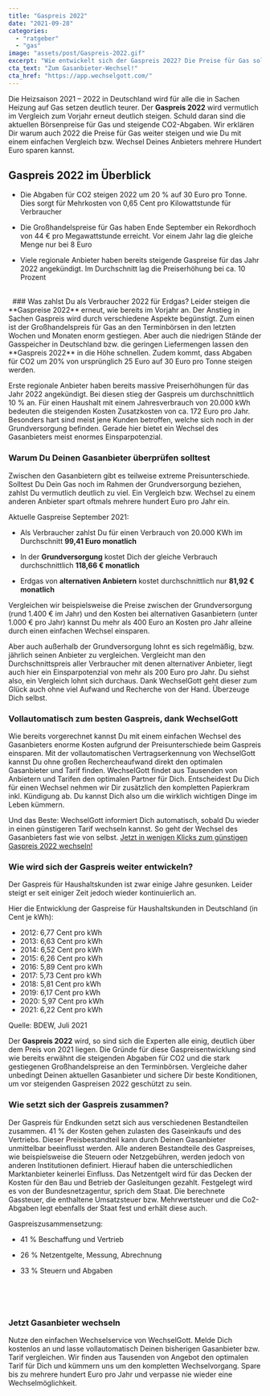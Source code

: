 ```yaml
---
title: "Gaspreis 2022"
date: "2021-09-28"
categories: 
  - "ratgeber"
  - "gas"
image: "assets/post/Gaspreis-2022.gif"
excerpt: "Wie entwickelt sich der Gaspreis 2022? Die Preise für Gas sollen auch 2022 erneut steigen. Wir verraten Dir wie Du trotz steigender Gaspreise, Deine Kosten für Gas einfach senken kannst. Erfahre hier alles zum Thema Gaspreisentwicklung."
cta_text: "Zum Gasanbieter-Wechsel!"
cta_href: "https://app.wechselgott.com/"
---
```


Die Heizsaison 2021 – 2022 in Deutschland wird für alle die in Sachen Heizung auf Gas setzen deutlich teurer. Der **Gaspreis 2022** wird vermutlich im Vergleich zum Vorjahr erneut deutlich steigen. Schuld daran sind die aktuellen Börsenpreise für Gas und steigende CO2-Abgaben. Wir erklären Dir warum auch 2022 die Preise für Gas weiter steigen und wie Du mit einem einfachen Vergleich bzw. Wechsel Deines Anbieters mehrere Hundert Euro sparen kannst. 

## Gaspreis 2022 im Überblick 

- Die Abgaben für CO2 steigen 2022 um 20 % auf 30 Euro pro Tonne. Dies sorgt für Mehrkosten von 0,65 Cent pro Kilowattstunde für Verbraucher

- Die Großhandelspreise für Gas haben Ende September ein Rekordhoch von 44 € pro Megawattstunde erreicht. Vor einem Jahr lag die gleiche Menge nur bei 8 Euro 

- Viele regionale Anbieter haben bereits steigende Gaspreise für das Jahr 2022 angekündigt. Im Durchschnitt lag die Preiserhöhung bei ca. 10 Prozent


<br>
 
### Was zahlst Du als Verbraucher 2022 für Erdgas? 
Leider steigen die **Gaspreise 2022** erneut, wie bereits im Vorjahr an. Der Anstieg in Sachen Gaspreis wird durch verschiedene Aspekte begünstigt. Zum einen ist der Großhandelspreis für Gas an den Terminbörsen in den letzten Wochen und Monaten enorm gestiegen. Aber auch die niedrigen Stände der Gasspeicher in Deutschland bzw. die geringen Liefermengen lassen den **Gaspreis 2022** in die Höhe schnellen. Zudem kommt, dass Abgaben für CO2 um 20% von ursprünglich 25 Euro auf 30 Euro pro Tonne steigen werden. 
 
Erste regionale Anbieter haben bereits massive Preiserhöhungen für das Jahr 2022 angekündigt. Bei diesen stieg der Gaspreis um durchschnittlich 10 % an. Für einen Haushalt mit einem Jahresverbrauch von 20.000 kWh bedeuten die steigenden Kosten Zusatzkosten von ca. 172 Euro pro Jahr. Besonders hart sind meist jene Kunden betroffen, welche sich noch in der Grundversorgung befinden. Gerade hier bietet ein Wechsel des Gasanbieters meist enormes Einsparpotenzial. 

### Warum Du Deinen Gasanbieter überprüfen solltest  
Zwischen den Gasanbietern gibt es teilweise extreme Preisunterschiede. Solltest Du Dein Gas noch im Rahmen der Grundversorgung beziehen, zahlst Du vermutlich deutlich zu viel. Ein Vergleich bzw. Wechsel zu einem anderen Anbieter spart oftmals mehrere hundert Euro pro Jahr ein. 

Aktuelle Gaspreise September 2021:

- Als Verbraucher zahlst Du für einen Verbrauch von 20.000 KWh im Durchschnitt **99,41 Euro monatlich**

- In der **Grundversorgung** kostet Dich der gleiche Verbrauch durchschnittlich **118,66 € monatlich** 

- Erdgas von **alternativen Anbietern** kostet durchschnittlich nur **81,92 € monatlich**

Vergleichen wir beispielsweise die Preise zwischen der Grundversorgung (rund 1.400 € im Jahr) und den Kosten bei alternativen Gasanbietern (unter 1.000 € pro Jahr) kannst Du mehr als 400 Euro an Kosten pro Jahr alleine durch einen einfachen Wechsel einsparen. 

Aber auch außerhalb der Grundversorgung lohnt es sich regelmäßig, bzw. jährlich seinen Anbieter zu vergleichen. Vergleicht man den Durchschnittspreis aller Verbraucher mit denen alternativer Anbieter, liegt auch hier ein Einsparpotenzial von mehr als 200 Euro pro Jahr. Du siehst also, ein Vergleich lohnt sich durchaus. Dank WechselGott geht dieser zum Glück auch ohne viel Aufwand und Recherche von der Hand. Überzeuge Dich selbst. 

### Vollautomatisch zum besten Gaspreis, dank WechselGott 
Wie bereits vorgerechnet kannst Du mit einem einfachen Wechsel des Gasanbieters enorme Kosten aufgrund der Preisunterschiede beim Gaspreis einsparen. Mit der vollautomatischen Vertragserkennung von WechselGott kannst Du ohne großen Rechercheaufwand direkt den optimalen Gasanbieter und Tarif finden. WechselGott findet aus Tausenden von Anbietern und Tarifen den optimalen Partner für Dich. Entscheidest Du Dich für einen Wechsel nehmen wir Dir zusätzlich den kompletten Papierkram inkl. Kündigung ab. Du kannst Dich also um die wirklich wichtigen Dinge im Leben kümmern. 

Und das Beste: WechselGott informiert Dich automatisch, sobald Du wieder in einen günstigeren Tarif wechseln kannst. So geht der Wechsel des Gasanbieters fast wie von selbst. 
[Jetzt in wenigen Klicks zum günstigen Gaspreis 2022 wechseln!](https://app.wechselgott.com/)

### Wie wird sich der Gaspreis weiter entwickeln?  
Der Gaspreis für Haushaltskunden ist zwar einige Jahre gesunken. Leider steigt er seit einiger Zeit jedoch wieder kontinuierlich an. 

Hier die Entwicklung der Gaspreise für Haushaltskunden in Deutschland (in Cent je kWh):

- 2012: 6,77 Cent pro kWh 
- 2013: 6,63 Cent pro kWh 
- 2014: 6,52 Cent pro kWh 
- 2015: 6,26 Cent pro kWh 
- 2016: 5,89 Cent pro kWh 
- 2017: 5,73 Cent pro kWh 
- 2018: 5,81 Cent pro kWh 
- 2019: 6,17 Cent pro kWh 
- 2020: 5,97 Cent pro kWh  
- 2021: 6,22 Cent pro kWh 

Quelle: BDEW, Juli 2021 

Der **Gaspreis 2022** wird, so sind sich die Experten alle einig, deutlich über dem Preis von 2021 liegen. Die Gründe für diese Gaspreisentwicklung sind wie bereits erwähnt die steigenden Abgaben für CO2 und die stark gestiegenen Großhandelspreise an den Terminbörsen. Vergleiche daher unbedingt Deinen aktuellen Gasanbieter und sichere Dir beste Konditionen, um vor steigenden Gaspreisen 2022 geschützt zu sein. 

### Wie setzt sich der Gaspreis zusammen? 
Der Gaspreis für Endkunden setzt sich aus verschiedenen Bestandteilen zusammen. 41 % der Kosten gehen zulasten des Gaseinkaufs und des Vertriebs. Dieser Preisbestandteil kann durch Deinen Gasanbieter unmittelbar beeinflusst werden. Alle anderen Bestandteile des Gaspreises, wie beispielsweise die Steuern oder Netzgebühren, werden jedoch von anderen Institutionen definiert. Hierauf haben die unterschiedlichen Marktanbieter keinerlei Einfluss. Das Netzentgelt wird für das Decken der Kosten für den Bau und Betrieb der Gasleitungen gezahlt. Festgelegt wird es von der Bundesnetzagentur, sprich dem Staat. Die berechnete Gassteuer, die enthaltene Umsatzsteuer bzw. Mehrwertsteuer und die Co2-Abgaben legt ebenfalls der Staat fest und erhält diese auch.  

Gaspreiszusammensetzung:

- 41 % Beschaffung und Vertrieb 

- 26 % Netzentgelte, Messung, Abrechnung  

- 33 % Steuern und Abgaben 

<br>

 
### Jetzt Gasanbieter wechseln 
Nutze den einfachen Wechselservice von WechselGott. Melde Dich kostenlos an und lasse vollautomatisch Deinen bisherigen Gasanbieter bzw. Tarif vergleichen. Wir finden aus Tausenden von Angebot den optimalen Tarif für Dich und kümmern uns um den kompletten Wechselvorgang. Spare bis zu mehrere hundert Euro pro Jahr und verpasse nie wieder eine Wechselmöglichkeit. 